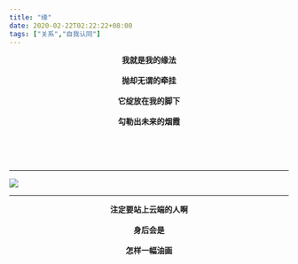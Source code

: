 ```yaml
---
title: "缘"
date: 2020-02-22T02:22:22+08:00
tags: ["关系","自我认同"]
---
```




<center><strong>
我就是我的缘法 <br><br>
抛却无谓的牵挂 <br><br>
它绽放在我的脚下 <br><br>
勾勒出未来的烟霞 <br><br>
</strong></center>

<br><br>

---

![](https://gcore.jsdelivr.net/gh/AlexLiu2022/resources/img/sunset-sense.png)

---

<center><strong>
注定要站上云端的人啊 <br><br>
身后会是 <br><br>
怎样一幅油画
</strong></center>


